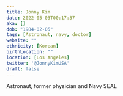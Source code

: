 ```yaml
---
title: Jonny Kim
date: 2022-05-03T00:17:37
aka: []
dob: "1984-02-05"
tags: [Astronaut, navy, doctor]
website: ""
ethnicity: [Korean]
birthLocation: ""
location: [Los Angeles]
twitter: '@JonnyKimUSA'
draft: false
---
```


Astronaut, former physician and Navy SEAL
